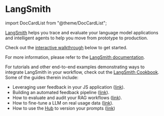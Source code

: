 # LangSmith

import DocCardList from "@theme/DocCardList";

[LangSmith](https://smith.langchain.com) helps you trace and evaluate your language model applications and intelligent agents to help you
move from prototype to production.

Check out the [interactive walkthrough](/docs/guides/langsmith/walkthrough) below to get started.

For more information, please refer to the [LangSmith documentation](https://docs.smith.langchain.com/).

For tutorials and other end-to-end examples demonstrating ways to integrate LangSmith in your workflow,
check out the [LangSmith Cookbook](https://github.com/langchain-ai/langsmith-cookbook). Some of the guides therein include:

- Leveraging user feedback in your JS application ([link](https://github.com/langchain-ai/langsmith-cookbook/blob/main/feedback-examples/nextjs/README.md)).
- Building an automated feedback pipeline ([link](https://github.com/langchain-ai/langsmith-cookbook/blob/main/feedback-examples/algorithmic-feedback/algorithmic_feedback.ipynb)).
- How to evaluate and audit your RAG workflows ([link](https://github.com/langchain-ai/langsmith-cookbook/tree/main/testing-examples/qa-correctness)).
- How to fine-tune a LLM on real usage data ([link](https://github.com/langchain-ai/langsmith-cookbook/blob/main/fine-tuning-examples/export-to-openai/fine-tuning-on-chat-runs.ipynb)).
- How to use the [Hub](https://smith.langchain.com/hub) to version your prompts ([link](https://github.com/langchain-ai/langsmith-cookbook/blob/main/hub-examples/retrieval-qa-chain/retrieval-qa.ipynb))


<DocCardList />
